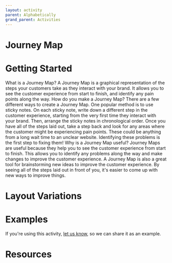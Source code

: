 ```yaml
---
layout: activity
parent: Alphabetically
grand_parent: Activities
---
```


# Journey Map

# Getting Started

What is a Journey Map? A Journey Map is a graphical representation of the steps your customers take as they interact with your brand. It allows you to see the customer experience from start to finish, and identify any pain points along the way. How do you make a Journey Map? There are a few different ways to create a Journey Map. One popular method is to use sticky notes. On each sticky note, write down a different step in the customer experience, starting from the very first time they interact with your brand. Then, arrange the sticky notes in chronological order. Once you have all of the steps laid out, take a step back and look for any areas where the customer might be experiencing pain points. These could be anything from a long wait time to an unclear website. Identifying these problems is the first step to fixing them! Why is a Journey Map useful? Journey Maps are useful because they help you to see the customer experience from start to finish. This allows you to identify any problems along the way and make changes to improve the customer experience. A Journey Map is also a great tool for brainstorming new ideas to improve the customer experience. By seeing all of the steps laid out in front of you, it's easier to come up with new ways to improve things.

# Layout Variations
# Examples
If you're using this activity, [let us know](https://github.com/Standards-and-Practices/structured-rapid-development/issues/new?assignees=&labels=documentation&template=example-submission.md&title=Example+of+%5Byour+pattern+here%5D), so we can share it as an example.
# Resources